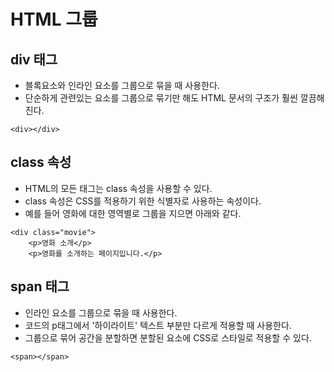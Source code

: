 # HTML 그룹

## div 태그
- 블록요소와 인라인 요소를 그룹으로 묶을 때 사용한다.
- 단순하게 관련있는 요소를 그룹으로 묶기만 해도 HTML 문서의 구조가 훨씬 깔끔해 진다.

```
<div></div>
```

## class 속성
- HTML의 모든 태그는 class 속성을 사용할 수 있다.
- class 속성은 CSS를 적용하기 위한 식별자로 사용하는 속성이다.
- 예를 들어 영화에 대한 영역별로 그룹을 지으면 아래와 같다.

```
<div class="movie">
    <p>영화 소개</p>
    <p>영화를 소개하는 페이지입니다.</p>
```

## span 태그
- 인라인 요소를 그룹으로 묶을 때 사용한다.
- 코드의 p태그에서 '하이라이트' 텍스트 부분만 다르게 적용할 때 사용한다.
- 그룹으로 묶어 공간을 분할하면 분할된 요소에 CSS로 스타일로 적용할 수 있다.

```
<span></span>
```






